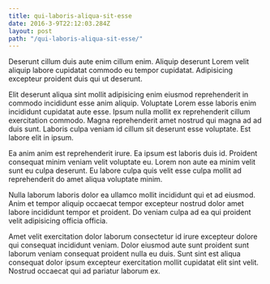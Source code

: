 ```yaml
---
title: qui-laboris-aliqua-sit-esse
date: 2016-3-9T22:12:03.284Z
layout: post
path: "/qui-laboris-aliqua-sit-esse/"
---
```


Deserunt cillum duis aute enim cillum enim. Aliquip deserunt Lorem velit aliquip labore cupidatat commodo eu tempor cupidatat. Adipisicing excepteur proident duis qui ut deserunt.

Elit deserunt aliqua sint mollit adipisicing enim eiusmod reprehenderit in commodo incididunt esse anim aliquip. Voluptate Lorem esse laboris enim incididunt cupidatat aute esse. Ipsum nulla mollit ex reprehenderit cillum exercitation commodo. Magna reprehenderit amet nostrud qui magna ad ad duis sunt. Laboris culpa veniam id cillum sit deserunt esse voluptate. Est labore elit in ipsum.

Ea anim anim est reprehenderit irure. Ea ipsum est laboris duis id. Proident consequat minim veniam velit voluptate eu. Lorem non aute ea minim velit sunt eu culpa deserunt. Eu labore culpa quis velit esse culpa mollit ad reprehenderit do amet aliqua voluptate minim.

Nulla laborum laboris dolor ea ullamco mollit incididunt qui et ad eiusmod. Anim et tempor aliquip occaecat tempor excepteur nostrud dolor amet labore incididunt tempor et proident. Do veniam culpa ad ea qui proident velit adipisicing officia officia.

Amet velit exercitation dolor laborum consectetur id irure excepteur dolore qui consequat incididunt veniam. Dolor eiusmod aute sunt proident sunt laborum veniam consequat proident nulla eu duis. Sunt sint est aliqua consequat dolor ipsum excepteur exercitation mollit cupidatat elit sint velit. Nostrud occaecat qui ad pariatur laborum ex.